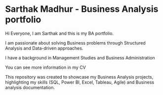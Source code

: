 # Sarthak Madhur - Business Analysis portfolio
Hi Everyone, I am Sarthak and this is my BA portfolio.

I am passionate about solving Business problems through Structured Analysis and Data-driven approaches.

I have a background in Management Studies and Business Administration

You can see more information in my CV

This repository was created to showcase my Business Analysis projects, highlighting my skills (SQL, Power BI, Excel, Tableau, Agile) and Business analysis documentation.
